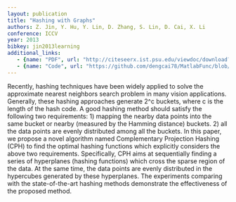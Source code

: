 ```yaml
---
layout: publication
title: "Hashing with Graphs"
authors: Z. Jin, Y. Hu, Y. Lin, D. Zhang, S. Lin, D. Cai, X. Li
conference: ICCV
year: 2013
bibkey: jin2013learning
additional_links:
   - {name: "PDF", url: "http://citeseerx.ist.psu.edu/viewdoc/download?doi=10.1.1.883.1565&rep=rep1&type=pdf"}
   - {name: "Code", url: "https://github.com/dengcai78/MatlabFunc/blob/master/ANNS/Hashing/Unsupervised/CPH.m"}
---
```

Recently, hashing techniques have been widely applied
to solve the approximate nearest neighbors search problem
in many vision applications. Generally, these hashing
approaches generate 2^c buckets, where c is the length
of the hash code. A good hashing method should satisfy
the following two requirements: 1) mapping the nearby
data points into the same bucket or nearby (measured by
the Hamming distance) buckets. 2) all the data points are
evenly distributed among all the buckets. In this paper,
we propose a novel algorithm named Complementary Projection
Hashing (CPH) to find the optimal hashing functions
which explicitly considers the above two requirements.
Specifically, CPH aims at sequentially finding a series of hyperplanes
(hashing functions) which cross the sparse region
of the data. At the same time, the data points are evenly distributed
in the hypercubes generated by these hyperplanes.
The experiments comparing with the state-of-the-art hashing
methods demonstrate the effectiveness of the proposed
method.
